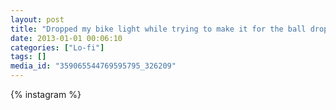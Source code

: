 ```yaml
---
layout: post
title: "Dropped my bike light while trying to make it for the ball drop."
date: 2013-01-01 00:06:10
categories: ["Lo-fi"]
tags: []
media_id: "359065544769595795_326209"
---
```


{% instagram %}
